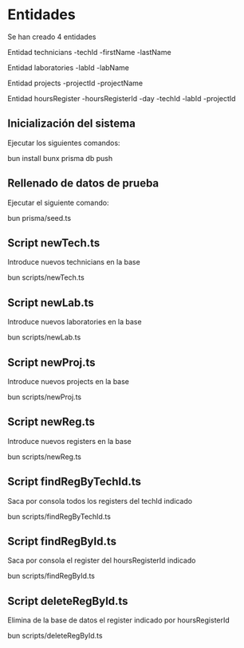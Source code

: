 # Entidades

Se han creado 4 entidades

Entidad technicians
    -techId
    -firstName
    -lastName

Entidad laboratories
    -labId
    -labName

Entidad projects
    -projectId
    -projectName

Entidad hoursRegister
    -hoursRegisterId
    -day
    -techId
    -labId
    -projectId

## Inicialización del sistema

Ejecutar los siguientes comandos:

bun install
bunx prisma db push

## Rellenado de datos de prueba

Ejecutar el siguiente comando:

bun prisma/seed.ts

## Script newTech.ts

Introduce nuevos technicians en la base

bun scripts/newTech.ts <firstName> <lastName>

## Script newLab.ts

Introduce nuevos laboratories en la base

bun scripts/newLab.ts <labName>

## Script newProj.ts

Introduce nuevos projects en la base

bun scripts/newProj.ts <projectName>

## Script newReg.ts

Introduce nuevos registers en la base

bun scripts/newReg.ts <day> <hour> <techId> <labId> <projectId>

## Script findRegByTechId.ts

Saca por consola todos los registers del techId indicado

bun scripts/findRegByTechId.ts <techId>

## Script findRegById.ts

Saca por consola el register del hoursRegisterId indicado

bun scripts/findRegById.ts <hoursRegisterId>

## Script deleteRegById.ts

Elimina de la base de datos el register indicado por hoursRegisterId

bun scripts/deleteRegById.ts <hoursRegisterId>